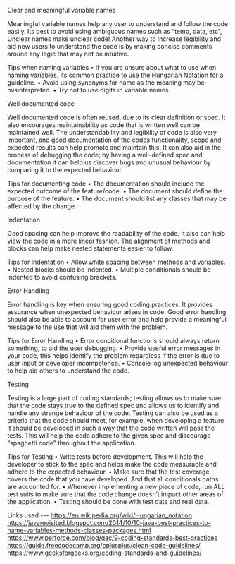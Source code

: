 Clear and meaningful variable names

Meaningful variable names help any user to understand and follow the code easily. Its best to avoid using ambiguous names such as “temp, data, etc”, Unclear names make unclear code! Another way to increase legibility and aid new users to understand the code is by making concise comments around any logic that may not be intuitive.

Tips when naming variables
•	If you are unsure about what to use when naming variables, its common practice to use the Hungarian Notation for a guideline.
•	Avoid using synonyms for name as the meaning may be misinterpreted.
•	Try not to use digits in variable names.

Well documented code

Well documented code is often reused, due to its clear definition or spec. It also encourages maintainability as code that is written well can be maintained well. The understandability and legibility of code is also very important, and good documentation of the codes functionality, scope and expected results can help promote and maintain this. It can also aid in the process of debugging the code; by having a well-defined spec and documentation it can help us discover bugs and unusual behaviour by comparing it to the expected behaviour.

Tips for documenting code
•	The documentation should include the expected outcome of the feature/code.
•	The document should define the purpose of the feature.
•	The document should list any classes that may be affected by the change.

Indentation

Good spacing can help improve the readability of the code. It also can help view the code in a more linear fashion. The alignment of methods and blocks can help make nested statements easier to follow.

Tips for Indentation
•	Allow white spacing between methods and variables.
•	Nested blocks should be indented.
•	Multiple conditionals should be indented to avoid confusing brackets.

Error Handling

Error handling is key when ensuring good coding practices. It provides assurance when unexpected behaviour arises in code. Good error handling should also be able to account for user error and help provide a meaningful message to the use that will aid them with the problem.

Tips for Error Handling
•	Error conditional functions should always return something, to aid the user debugging.
•	Provide useful error messages in your code, this helps identify the problem regardless if the error is due to user input or developer incompetence.
•	Console log unexpected behaviour to help aid others to understand the code.

Testing 

Testing is a large part of coding standards; testing allows us to make sure that the code stays true to the defined spec and allows us to identify and handle any strange behaviour of the code. Testing can also be used as a criteria that the code should meet, for example, when developing a feature it should be developed in such a way that the code written will pass the tests. This will help the code adhere to the given spec and discourage “spaghetti code” throughout the application.

Tips for Testing 
•	Write tests before development. This will help the developer to stick to the spec and helps make the code measurable and adhere to the expected behaviour.
•	Make sure that the test coverage covers the code that you have developed. And that all conditionals paths are accounted for.
•	Whenever implementing a new piece of code, run ALL test suits to make sure that the code change doesn’t impact other areas of the application.
•	Testing should be done with test data and real data.

Links used ---
https://en.wikipedia.org/wiki/Hungarian_notation
https://javarevisited.blogspot.com/2014/10/10-java-best-practices-to-name-variables-methods-classes-packages.html
https://www.perforce.com/blog/qac/9-coding-standards-best-practices
https://guide.freecodecamp.org/cplusplus/clean-code-guidelines/
https://www.geeksforgeeks.org/coding-standards-and-guidelines/